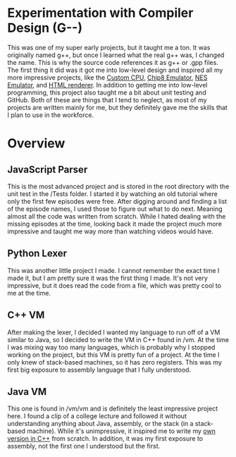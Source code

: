 # Experimentation with Compiler Design (G--)

This was one of my super early projects, but it taught me a ton. It was originally named g++, but once I learned what the real g++ was, I changed the name. This is why the source code references it as g++ or .gpp files. The first thing it did was it got me into low-level design and inspired all my more impressive projects, like the [Custom CPU](https://github.com/KingstumusPrime/Custom-CPU-V1/tree/main), [Chip8 Emulator](https://github.com/KingstumusPrime/Chip8-Emulator/tree/master), [NES Emulator](https://github.com/KingstumusPrime/Nes-Emulator/tree/master), and [HTML renderer](https://github.com/KingstumusPrime/htmlParserAndRenderer/tree/master). In addition to getting me into low-level programming, this project also taught me a bit about unit testing and GitHub. Both of these are things that I tend to neglect, as most of my projects are written mainly for me, but they definitely gave me the skills that I plan to use in the workforce.

# Overview

## JavaScript Parser

This is the most advanced project and is stored in the root directory with the unit test in the /Tests folder. I started it by watching an old tutorial where only the first few episodes were free. After digging around and finding a list of the episode names, I used those to figure out what to do next. Meaning almost all the code was written from scratch. While I hated dealing with the missing episodes at the time, looking back it made the project much more impressive and taught me way more than watching videos would have.

## Python Lexer

This was another little project I made. I cannot remember the exact time I made it, but I am pretty sure it was the first thing I made. It's not very impressive, but it does read the code from a file, which was pretty cool to me at the time.

## C++ VM

After making the lexer, I decided I wanted my language to run off of a VM similar to Java, so I decided to write the VM in C++ found in /vm. At the time I was mixing way too many languages, which is probably why I stopped working on the project, but this VM is pretty fun of a project. At the time I only knew of stack-based machines, so it has zero registers. This was my first big exposure to assembly language that I fully understood.

## Java VM

This one is found in /vm/vm and is definitely the least impressive project here. I found a clip of a college lecture and followed it without understanding anything about Java, assembly, or the stack (in a stack-based machine). While it's unimpressive, it inspired me to write my [own version in C++](https://github.com/KingstumusPrime/g--/tree/root?tab=readme-ov-file#c-vm) from scratch. In addition, it was my first exposure to assembly, not the first one I understood but the first.

